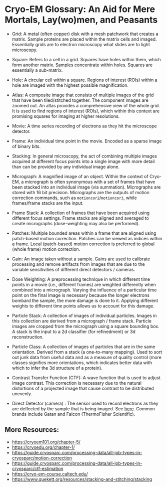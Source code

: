 # Cryo-EM Glossary: An Aid for Mere Mortals, Lay(wo)men, and Peasants

* Grid: A metal (often copper) disk with a mesh patchwork that creates a matrix.  Sample proteins are placed within the matrix cells and imaged.  Essentially grids are to electron microscopy what slides are to light microscopy.
* Square: Refers to a cell in a grid.  Squares have holes within them, which form another matrix.  Samples concentrate within holes.  Squares are essentially a sub-matrix.
* Hole: A circular cell within a square.  Regions of interest (ROIs) within a hole are imaged with the highest possible magnification.
* Atlas: A composite image that consists of multiple images of the grid that have been tiled/stitched together.  The component images are zoomed out.  An atlas provides a comprehensive view of the whole grid.  It is used to find regions of interest (ROIs), which within this context are promising squares for imaging at higher resolutions.

* Movie: A time series recording of electrons as they hit the microscope detector.
* Frame: An individual time point in the movie.  Encoded as a sparse image of binary bits.
* Stacking: In general microscopy, the act of combining multiple images acquired at different focus points into a single image with more detail than can be provided by any individual image alone.
* Micrograph: A magnified image of an object.  Within the context of Cryo-EM, a micrograph is often synonymous with a set of frames that have been stacked into an individual image (via summation).   Micrographs are stored with 16 bit precision.  Micrographs are the outputs of motion correction commands, such as `motioncor2`/`motioncor3`, while frames/frame stacks are the input.
* Frame Stack: A collection of frames that have been acquired using different focus settings.  Frame stacks are aligned and averaged to create micrographs (dose-weighting may also be performed).
* Patches: Multiple bounded areas within a frame that are aligned using patch-based motion correction.  Patches can be viewed as indices within a frame.  Local (patch-based) motion correction is preferred to global (whole frame) motion correction.
* Gain: An image taken without a sample.  Gains are used to calibrate processing and remove artifacts from images that are due to the variable sensitivities of different direct detectors / cameras.
* Dose Weighting: A preprocessing technique in which different time points in a movie (i.e., different frames) are weighted differently when combined into a micrograph.  Varying the influence of a particular time point on the final image is necessary because the longer electrons bombard the sample, the more damage is done to it.  Applying different weights to different time points allows us to account for this damage.
* Particle Stack: A collection of images of individual particles.  Images in this collection are derived from a micrograph / frame stack.  Particle images are cropped from the micrograph using a square bounding box.  A stack is the input to a 2d classifier (for refinedment) or 3d reconstruction.
* Particle Class: A collection of images of particles that are in the same orientation.  Derived from a stack (a one-to-many mapping).  Used to sort out junk data from useful data and as a measure of quality control (more classes signifies more orientations, which indicates better data with which to infer the 3d structure of a protein).

* Contrast Transfer Function (CTF): A wave function that is used to adjust image contrast.  This correction is necessary due to the natural distortions of a projected image that cause contrast to be distributed unevenly.


* Direct Detector (camera) : The sensor used to record electrons as they are deflected by the sample that is being imaged.  See [here](https://en.wikipedia.org/wiki/Detectors_for_transmission_electron_microscopy#Direct_electron_detectors).  Common brands include Gatan and Falcon (ThermoFisher Scientific).

## More Resources:

* https://cryoem101.org/chapter-5/
* https://cryoedu.org/chapter-1/
* https://guide.cryosparc.com/processing-data/all-job-types-in-cryosparc/motion-correction
* https://guide.cryosparc.com/processing-data/all-job-types-in-cryosparc/ctf-estimation
* https://cryo-em-course.caltech.edu/
* https://www.quekett.org/resources/stacking-and-stitching/stacking